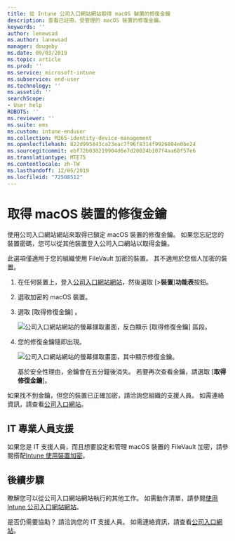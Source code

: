 ```yaml
---
title: 從 Intune 公司入口網站網站取得 macOS 裝置的修復金鑰
description: 查看已註冊、受管理的 macOS 裝置的修復金鑰。
keywords: ''
author: lenewsad
ms.author: lanewsad
manager: dougeby
ms.date: 09/03/2019
ms.topic: article
ms.prod: ''
ms.service: microsoft-intune
ms.subservice: end-user
ms.technology: ''
ms.assetid: ''
searchScope:
- User help
ROBOTS: ''
ms.reviewer: ''
ms.suite: ems
ms.custom: intune-enduser
ms.collection: M365-identity-device-management
ms.openlocfilehash: 822d995443ca23eac7f96f8314f9926804e0be24
ms.sourcegitcommit: ebf72b038219904d6e7d20024b107f4aa68f57e6
ms.translationtype: MTE75
ms.contentlocale: zh-TW
ms.lasthandoff: 12/05/2019
ms.locfileid: "72508512"
---
```

# <a name="get-a-recovery-key-for-a-macos-device"></a>取得 macOS 裝置的修復金鑰

使用公司入口網站網站來取得已鎖定 macOS 裝置的修復金鑰。 如果您忘記您的裝置密碼，您可以從其他裝置登入公司入口網站以取得金鑰。  

此選項僅適用于您的組織使用 FileVault 加密的裝置。 其不適用於您個人加密的裝置。

1. 在任何裝置上，登入[公司入口網站網站](https://portal.manage.microsoft.com)，然後選取 [>**裝置**]**功能表**按鈕。  
2. 選取加密的 macOS 裝置。  
3. 選取 [取得修復金鑰]  。  

    ![公司入口網站網站的螢幕擷取畫面，反白顯示 [取得修復金鑰] 區段。](./media/1907-recovery2-cpweb-intune.PNG)  

4. 您的修復金鑰隨即出現。

    ![公司入口網站網站的螢幕擷取畫面，其中顯示修復金鑰。](./media/1907-recovery-cpweb-intune.PNG)  

    基於安全性理由，金鑰會在五分鐘後消失。 若要再次查看金鑰，請選取 [**取得修復金鑰**]。

如果找不到金鑰，但您的裝置已正確加密，請洽詢您組織的支援人員。 如需連絡資訊，請查看[公司入口網站](https://go.microsoft.com/fwlink/?linkid=2010980)。  

## <a name="it-pro-support"></a>IT 專業人員支援

如果您是 IT 支援人員，而且想要設定和管理 macOS 裝置的 FileVault 加密，請參閱搭配[Intune 使用裝置加密](/intune/protect/encrypt-devices)。

## <a name="next-steps"></a>後續步驟

瞭解您可以從公司入口網站網站執行的其他工作。 如需動作清單，請參閱[使用 Intune 公司入口網站網站](using-the-intune-company-portal-website.md)。  

是否仍需要協助？ 請洽詢您的 IT 支援人員。 如需連絡資訊，請查看[公司入口網站](https://go.microsoft.com/fwlink/?linkid=2010980)。  
